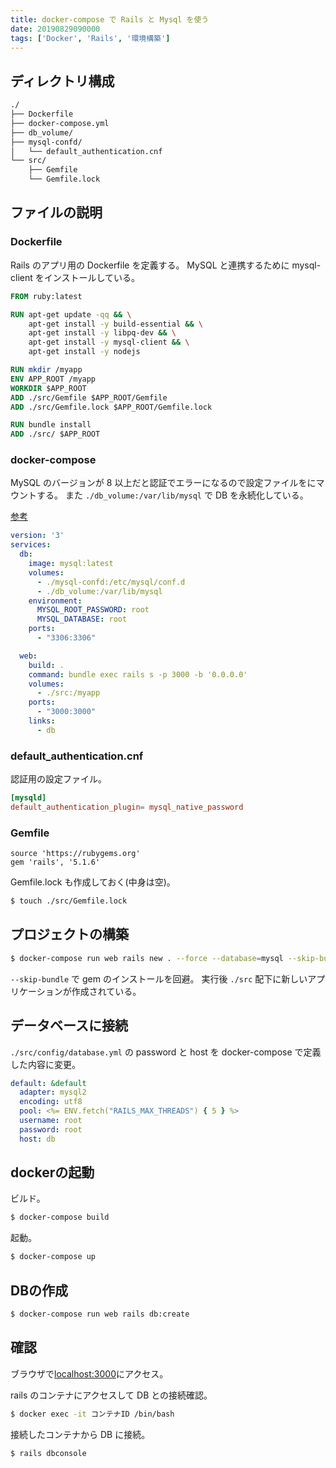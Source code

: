 ```yaml
---
title: docker-compose で Rails と Mysql を使う
date: 20190829090000
tags: ['Docker', 'Rails', '環境構築']
---
```


## ディレクトリ構成
```bash
./
├── Dockerfile
├── docker-compose.yml
├── db_volume/
├── mysql-confd/
│   └── default_authentication.cnf
└── src/
    ├── Gemfile
    └── Gemfile.lock
```

## ファイルの説明
### Dockerfile
Rails のアプリ用の Dockerfile を定義する。
MySQL と連携するために mysql-client をインストールしている。
```Dockerfile
FROM ruby:latest

RUN apt-get update -qq && \
    apt-get install -y build-essential && \
    apt-get install -y libpq-dev && \
    apt-get install -y mysql-client && \
    apt-get install -y nodejs

RUN mkdir /myapp
ENV APP_ROOT /myapp
WORKDIR $APP_ROOT
ADD ./src/Gemfile $APP_ROOT/Gemfile
ADD ./src/Gemfile.lock $APP_ROOT/Gemfile.lock

RUN bundle install
ADD ./src/ $APP_ROOT
```

### docker-compose
MySQL のバージョンが 8 以上だと認証でエラーになるので設定ファイルをにマウントする。
また `./db_volume:/var/lib/mysql` で DB を永続化している。

[参考](https://qiita.com/yensaki/items/9e453b7320ca2d0461c7)  
```yaml
version: '3'
services:
  db:
    image: mysql:latest
    volumes:
      - ./mysql-confd:/etc/mysql/conf.d
      - ./db_volume:/var/lib/mysql
    environment:
      MYSQL_ROOT_PASSWORD: root
      MYSQL_DATABASE: root
    ports:
      - "3306:3306"

  web:
    build: .
    command: bundle exec rails s -p 3000 -b '0.0.0.0'
    volumes:
      - ./src:/myapp
    ports:
      - "3000:3000"
    links:
      - db
```

### default_authentication.cnf
認証用の設定ファイル。
```default_authentication.cnf
[mysqld]
default_authentication_plugin= mysql_native_password
```

### Gemfile
```Gemfile
source 'https://rubygems.org'
gem 'rails', '5.1.6'
```

Gemfile.lock も作成しておく(中身は空)。
```bash
$ touch ./src/Gemfile.lock
```

## プロジェクトの構築
```bash
$ docker-compose run web rails new . --force --database=mysql --skip-bundle
```

`--skip-bundle` で gem のインストールを回避。
実行後 `./src` 配下に新しいアプリケーションが作成されている。

## データベースに接続
`./src/config/database.yml` の password と host を docker-compose で定義した内容に変更。
```yaml
default: &default
  adapter: mysql2
  encoding: utf8
  pool: <%= ENV.fetch("RAILS_MAX_THREADS") { 5 } %>
  username: root
  password: root
  host: db
```

## dockerの起動
ビルド。
```bash
$ docker-compose build
```

起動。
```bash
$ docker-compose up
```

## DBの作成
```bash
$ docker-compose run web rails db:create
```

## 確認
ブラウザで[localhost:3000](localhost:3000)にアクセス。

rails のコンテナにアクセスして DB との接続確認。
```bash
$ docker exec -it コンテナID /bin/bash
```

接続したコンテナから DB に接続。
```bash
$ rails dbconsole
```

